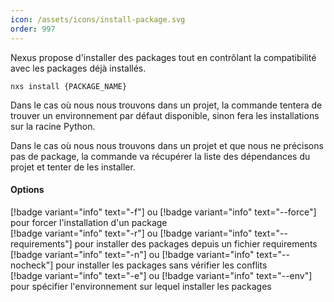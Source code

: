```yaml
---
icon: /assets/icons/install-package.svg
order: 997
---
```

Nexus propose d'installer des packages tout en contrôlant la compatibilité avec les packages déjà installés.

```console
nxs install {PACKAGE_NAME}
```

Dans le cas où nous nous trouvons dans un projet, la commande tentera de trouver un environnement par défaut disponible, sinon fera les installations sur la racine Python.

Dans le cas où nous nous trouvons dans un projet et que nous ne précisons pas de package, la commande va récupérer la liste des dépendances du projet et tenter de les installer.
<br>

#### Options

[!badge variant="info" text="-f"] ou [!badge variant="info" text="--force"] pour forcer l'installation d'un package<br>
[!badge variant="info" text="-r"] ou [!badge variant="info" text="--requirements"] pour installer des packages depuis un fichier requirements<br>
[!badge variant="info" text="-n"] ou [!badge variant="info" text="--nocheck"] pour installer les packages sans vérifier les conflits<br>
[!badge variant="info" text="-e"] ou [!badge variant="info" text="--env"] pour spécifier l'environnement sur lequel installer les packages<br>